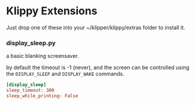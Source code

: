# Klippy Extensions

Just drop one of these into your ~/klipper/klippy/extras folder to install it.

### display_sleep.py

a basic blanking screensaver. 

by default the timeout is -1 (never), and the screen can be controlled using the `DISPLAY_SLEEP` and `DISPLAY_WAKE` commands.
```ini
[display_sleep]
sleep_timeout: 300
sleep_while_printing: False
```


